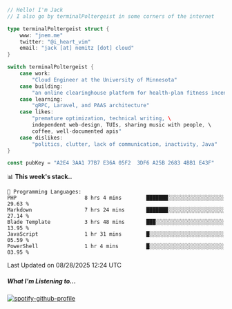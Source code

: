 ```go
// Hello! I'm Jack
// I also go by terminalPoltergeist in some corners of the internet

type terminalPoltergeist struct {
    www: "jnem.me"
    twitter: "@i_heart_vim"
    email: "jack [at] nemitz [dot] cloud"
}

switch terminalPoltergeist {
    case work:
        "Cloud Engineer at the University of Minnesota"
    case building:
        "an online clearinghouse platform for health-plan fitness incentive programs"
    case learning:
        "gRPC, Laravel, and PAAS architecture"
    case likes:
        "premature optimization, technical writing, \
        independent web-design, TUIs, sharing music with people, \
        coffee, well-documented apis"
    case dislikes:
        "politics, clutter, lack of communication, inactivity, Java"
}

const pubKey = "A2E4 3AA1 77B7 E36A 05F2  3DF6 A25B 2683 4BB1 E43F"
```

<!--START_SECTION:waka-->
📊 **This week's stack..** 

```text
💬 Programming Languages: 
PHP                      8 hrs 4 mins        ███████░░░░░░░░░░░░░░░░░░   29.63 % 
Markdown                 7 hrs 24 mins       ███████░░░░░░░░░░░░░░░░░░   27.14 % 
Blade Template           3 hrs 48 mins       ███░░░░░░░░░░░░░░░░░░░░░░   13.95 % 
JavaScript               1 hr 31 mins        █░░░░░░░░░░░░░░░░░░░░░░░░   05.59 % 
PowerShell               1 hr 4 mins         █░░░░░░░░░░░░░░░░░░░░░░░░   03.95 % 
```


 Last Updated on 08/28/2025 12:24 UTC
<!--END_SECTION:waka-->

##### What I'm Listening to...

[![spotify-github-profile](https://jnem.me/listening-item?maxAge=2592000)](https://jnem.me/listening)

